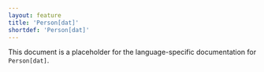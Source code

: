 ```yaml
---
layout: feature
title: 'Person[dat]'
shortdef: 'Person[dat]'
---
```


This document is a placeholder for the language-specific documentation
for `Person[dat]`.
